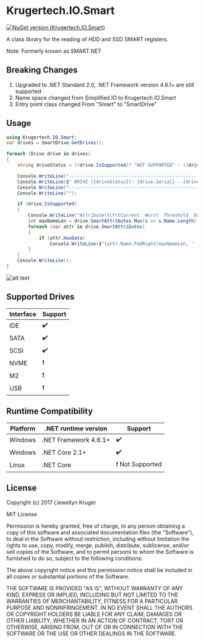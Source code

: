 # Krugertech.IO.Smart

[![NuGet version (Krugertech.IO.Smart)](https://badge.fury.io/nu/Krugertech.IO.Smart.svg)](https://badge.fury.io/nu/Krugertech.IO.Smart)

A class library for the reading of HDD and SSD SMART registers.

Note: Formerly known as SMART.NET

## Breaking Changes 

1. Upgraded to .NET Standard 2.0, .NET Framework version 4.6.1+ are still supported
2. Name space changed from Simplified.IO to Krugertech.IO.Smart
3. Entry point class changed From "Smart" to "SmartDrive"

## Usage
```cs
using Krugertech.IO.Smart;
var drives = SmartDrive.GetDrives();

foreach (Drive drive in drives)
{
    string driveStatus = (!drive.IsSupported)? "NOT SUPPORTED" : ((drive.IsOK) ? "OK" : "BAD");

    Console.WriteLine("-----------------------------------------------------");
    Console.WriteLine($" DRIVE ({driveStatus}): {drive.Serial} - {drive.Model} - {drive.Type}");
    Console.WriteLine("-----------------------------------------------------");
    Console.WriteLine("");

    if (drive.IsSupported)
    {
        Console.WriteLine("Attribute\t\t\tCurrent  Worst  Threshold  Data  Status");
        int maxNameLen = drive.SmartAttributes.Max(s => s.Name.Length);
        foreach (var attr in drive.SmartAttributes)
        {
            if (attr.HasData)
                Console.WriteLine($"{attr.Name.PadRight(maxNameLen, ' ')} {attr.Current}\t {attr.Worst}\t {attr.Threshold}\t {attr.Data.ToString().PadRight(9, ' ')} {((attr.IsOK) ? "OK" : "BAD")}");
        }
    }
    Console.WriteLine();
}               
```       

![alt text](https://raw.githubusercontent.com/krugertech/SMART.Net/master/Exhibit.A.png)

## Supported Drives

| Interface | Support                         
|-----------------------|---------------------
| IDE       | :heavy_check_mark: 
| SATA      | :heavy_check_mark: 
| SCSI      | :heavy_check_mark:
| NVME      | :exclamation:
| M2        | :exclamation:
| USB       | :exclamation:


## Runtime Compatibility

| Platform | .NET runtime version | Support                         
|-----------------------|----------------------|-----------------------------------------
| Windows      | .NET Framework 4.6.1+ | :heavy_check_mark: 
| Windows      | .NET Core 2.1+      | :heavy_check_mark:                      
| Linux        | .NET Core           | :exclamation:  Not Supported         

## License
Copyright (c) 2017 Llewellyn Kruger

MIT License

Permission is hereby granted, free of charge, to any person obtaining a copy of this software and associated documentation files (the "Software"), to deal in the Software without restriction, including without limitation the rights to use, copy, modify, merge, publish, distribute, sublicense, and/or sell copies of the Software, and to permit persons to whom the Software is furnished to do so, subject to the following conditions:

The above copyright notice and this permission notice shall be included in all copies or substantial portions of the Software.

THE SOFTWARE IS PROVIDED "AS IS", WITHOUT WARRANTY OF ANY KIND, EXPRESS OR IMPLIED, INCLUDING BUT NOT LIMITED TO THE WARRANTIES OF MERCHANTABILITY, FITNESS FOR A PARTICULAR PURPOSE AND NONINFRINGEMENT. IN NO EVENT SHALL THE AUTHORS OR COPYRIGHT HOLDERS BE LIABLE FOR ANY CLAIM, DAMAGES OR OTHER LIABILITY, WHETHER IN AN ACTION OF CONTRACT, TORT OR OTHERWISE, ARISING FROM, OUT OF OR IN CONNECTION WITH THE SOFTWARE OR THE USE OR OTHER DEALINGS IN THE SOFTWARE.

